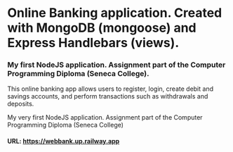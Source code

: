 # Online Banking application. Created with MongoDB (mongoose) and Express Handlebars (views).

### My first NodeJS application. Assignment part of the Computer Programming Diploma (Seneca College).

This online banking app allows users to register, login, create debit and savings accounts, and perform transactions such as withdrawals and deposits.

My very first NodeJS application. Assignment part of the Computer Programming Diploma (Seneca College)

#### URL: https://webbank.up.railway.app

